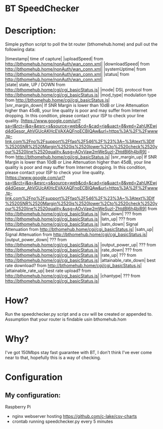 # BT SpeedChecker
 
# Description:
Simple python script to poll the bt router (bthomehub.home) and pull out the followiing data:

|timestamp|               time of capture|
|uploadSpeed|            from http://bthomehub.home/nonAuth/wan_conn.xml|
|downloadSpeed|           from http://bthomehub.home/nonAuth/wan_conn.xml|
|systemUptime|            from http://bthomehub.home/nonAuth/wan_conn.xml|
|status|                  from http://bthomehub.home/nonAuth/wan_conn.xml|   
|state|                   state, UP / DOWN from http://bthomehub.home/cgi/cgi_basicStatus.js|
|mode|                    DSL protocol from http://bthomehub.home/cgi/cgi_basicStatus.js|
|mod_type|                modulation type from http://bthomehub.home/cgi/cgi_basicStatus.js|       
|snr_margin_down|         If SNR Margin is lower than 10dB or Line Attenuation higher than 45dB, your line quality is poor and may suffer from Internet dropping. In this condition, please contact your ISP to check your line quality. [https://www.google.com/url?sa=t&rct=j&q=&esrc=s&source=web&cd=&cad=rja&uact=8&ved=2ahUKEwjd4dGesqr_AhVGUcAKHcEVAXAQFnoECBIQAw&url=https%3A%2F%2Fwww.tp-link.com%2Fno%2Fsupport%2Ffaq%2F546%2F%23%3A~%3Atext%3DIf%2520SNR%2520Margin%2520is%2520lower%2Cto%2520check%2520your%2520line%2520quality.&usg=AOvVaw2mWeSuzI-ZhtdBl6h4biR9] - from http://bthomehub.home/cgi/cgi_basicStatus.js|
|snr_margin_up|           If SNR Margin is lower than 10dB or Line Attenuation higher than 45dB, your line quality is poor and may suffer from Internet dropping. In this condition, please contact your ISP to check your line quality. [https://www.google.com/url?sa=t&rct=j&q=&esrc=s&source=web&cd=&cad=rja&uact=8&ved=2ahUKEwjd4dGesqr_AhVGUcAKHcEVAXAQFnoECBIQAw&url=https%3A%2F%2Fwww.tp-link.com%2Fno%2Fsupport%2Ffaq%2F546%2F%23%3A~%3Atext%3DIf%2520SNR%2520Margin%2520is%2520lower%2Cto%2520check%2520your%2520line%2520quality.&usg=AOvVaw2mWeSuzI-ZhtdBl6h4biR9]
                        from http://bthomehub.home/cgi/cgi_basicStatus.js|
|latn_down|               ??? from http://bthomehub.home/cgi/cgi_basicStatus.js|
|latn_up|                 ??? from http://bthomehub.home/cgi/cgi_basicStatus.js|
|satn_down|               Signal Attenuation from http://bthomehub.home/cgi/cgi_basicStatus.js|
|satn_up|                 Signal Attenuation from http://bthomehub.home/cgi/cgi_basicStatus.js|
|output_power_down|       ??? from http://bthomehub.home/cgi/cgi_basicStatus.js|
|output_power_up|         ??? from http://bthomehub.home/cgi/cgi_basicStatus.js|
|rate_down|               ??? from http://bthomehub.home/cgi/cgi_basicStatus.js|
|rate_up|                 ??? from http://bthomehub.home/cgi/cgi_basicStatus.js|
|attainable_rate_down|    best rate download? from http://bthomehub.home/cgi/cgi_basicStatus.js|
|attainable_rate_up|      best rate upload? from http://bthomehub.home/cgi/cgi_basicStatus.js|
|chantype|                ??? from http://bthomehub.home/cgi/cgi_basicStatus.js|

# How?
Run the speedchecker.py script and a csv will be created or appended to. Assumption that your router is findable usin bthomehub.hom

# Why?
I've got 150Mbps stay fast guarantee with BT, I don't think I've ever come near to that, hopefully this is a way of checking. 

# Configuration
## My configuration:
Raspberry Pi
 - nginx webserver hosting https://github.com/c-lake/csv-charts
 - crontab running speedchecker.py every 5 minutes

